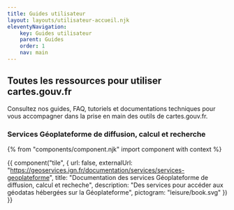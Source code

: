 ```yaml
---
title: Guides utilisateur
layout: layouts/utilisateur-accueil.njk
eleventyNavigation:
    key: Guides utilisateur
    parent: Guides
    order: 1
    nav: main
---
```


## Toutes les ressources pour utiliser cartes.gouv.fr

Consultez nos guides, FAQ, tutoriels et documentations techniques pour vous accompagner dans la prise en main des outils de cartes.gouv.fr.

### Services Géoplateforme de diffusion, calcul et recherche

{% from "components/component.njk" import component with context %}

<div class="fr-grid-row fr-grid-row--gutters fr-grid-row--center">

<div class="fr-col-6">

{{ component("tile", {
    url: false,
    externalUrl: "https://geoservices.ign.fr/documentation/services/services-geoplateforme",
    title: "Documentation des services Géoplateforme de diffusion, calcul et recheche",
    description: "Des services pour accéder aux géodatas hébergées sur la Géoplateforme",
    pictogram: "leisure/book.svg"
}) }}

</div>

</div>

